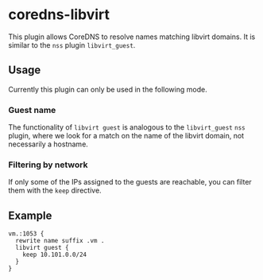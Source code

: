# coredns-libvirt

This plugin allows CoreDNS to resolve names matching libvirt domains. It is
similar to the `nss` plugin `libvirt_guest`.

## Usage

Currently this plugin can only be used in the following mode.

### Guest name

The functionality of `libvirt guest` is analogous to the `libvirt_guest` `nss`
plugin, where we look for a match on the name of the libvirt domain, not
necessarily a hostname.

### Filtering by network

If only some of the IPs assigned to the guests are reachable, you can filter
them with the `keep` directive.

## Example

```
vm.:1053 {
  rewrite name suffix .vm .
  libvirt guest {
    keep 10.101.0.0/24
  }
}
```
